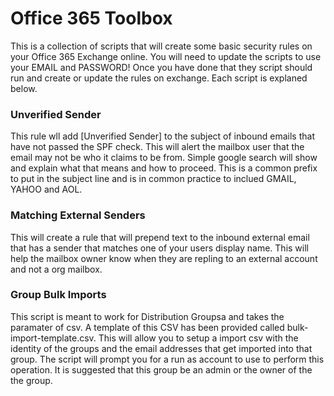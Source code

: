 # Office 365 Toolbox

This is a collection of scripts that will create some basic security rules on your Office 365 Exchange online.  You will need to update the scripts to use your EMAIL and PASSWORD!  Once you have done that they script should run and create or update the rules on exchange.  Each script is explaned below. 

<h3>Unverified Sender</h3><p>This rule wll add [Unverified Sender] to the subject of inbound emails that have not passed the SPF check.  This will alert the mailbox user that the email may not be who it claims to be from.  Simple google search will show and explain what that means and how to proceed. This is a common prefix to put in the subject line and is in common practice to inclued GMAIL, YAHOO and AOL.</p>

<h3>Matching External Senders</h3><p>This will create a rule that will prepend text to the inbound external email that has a sender that matches one of your users display name.  This will help the mailbox owner know when they are repling to an external account and not a org mailbox.</p>

<h3>Group Bulk Imports</h3><p>This script is meant to work for Distribution Groupsa and takes the paramater of csv. A template of this CSV has been provided called bulk-import-template.csv. This will allow you to setup a import csv with the identity of the groups and the email addresses that get imported into that group.  The script will prompt you for a run as account to use to perform this operation.  It is suggested that this group be an admin or the owner of the the group.</p>
  
  
